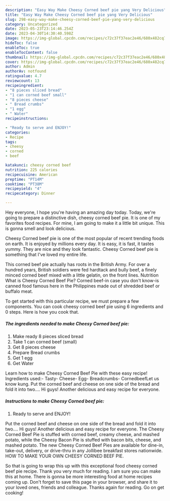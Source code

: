 ```yaml
---
description: "Easy Way Make Cheesy Corned beef pie yang Very Delicious"
title: "Easy Way Make Cheesy Corned beef pie yang Very Delicious"
slug: 298-easy-way-make-cheesy-corned-beef-pie-yang-very-delicious
category: Uncategorized
date: 2023-05-23T23:14:46.254Z
date: 2023-04-30T14:30:40.598Z
image: https://img-global.cpcdn.com/recipes/c72c37f37eac2e46/680x482cq70/cheesy-corned-beef-pie-recipe-main-photo.jpg
hideToc: false
enableToc: true
enableTocContent: false
thumbnail: https://img-global.cpcdn.com/recipes/c72c37f37eac2e46/680x482cq70/cheesy-corned-beef-pie-recipe-main-photo.jpg
cover: https://img-global.cpcdn.com/recipes/c72c37f37eac2e46/680x482cq70/cheesy-corned-beef-pie-recipe-main-photo.jpg
author: Admin
authorAv: notfound
ratingvalue: 4.7
reviewcount: 13
recipeingredient:
- "8 pieces sliced bread"
- "1 can corned beef small"
- "8 pieces cheese"
- " Bread crumbs"
- "1 egg"
- " Water"
recipeinstructions:

- "Ready to serve and ENJOY!"
categories:
- Recipe
tags:
- cheesy
- corned
- beef

katakunci: cheesy corned beef 
nutrition: 225 calories
recipecuisine: American
preptime: "PT14M"
cooktime: "PT38M"
recipeyield: "4"
recipecategory: Dinner

---
```



Hey everyone, I hope you're having an amazing day today. Today, we're going to prepare a distinctive dish, cheesy corned beef pie. It is one of my favorites food recipes. For mine, I am going to make it a little bit unique. This is gonna smell and look delicious.

Cheesy Corned beef pie is one of the most popular of recent trending foods on earth. It is enjoyed by millions every day. It is easy, it is fast, it tastes yummy. They are nice and they look fantastic. Cheesy Corned beef pie is something that I've loved my entire life.

This corned beef pie actually has roots in the British Army. For over a hundred years, British soldiers were fed hardtack and bully beef, a finely minced corned beef mixed with a little gelatin, on the front lines. Nutrition What is Cheesy Corned Beef Pie? Corned beef-in case you don&#39;t know-is canned food famous here in the Philippines made out of shredded beef or buffalo meat.


To get started with this particular recipe, we must prepare a few components. You can cook cheesy corned beef pie using 6 ingredients and 0 steps. Here is how you cook that.

<!--inarticleads1-->

##### The ingredients needed to make Cheesy Corned beef pie:

1. Make ready 8 pieces sliced bread
1. Take 1 can corned beef (small)
1. Get 8 pieces cheese
1. Prepare  Bread crumbs
1. Get 1 egg
1. Get  Water


Learn how to make Cheesy Corned Beef Pie with these easy recipe! Ingredients used:- Tasty- Cheese- Egg- Breadcrumbs- CornedbeefLet us know kung. Put the corned beef and cheese on one side of the bread and fold it into two.… Hi guys! Another delicious and easy recipe for everyone. 

<!--inarticleads2-->

##### Instructions to make Cheesy Corned beef pie:


1. Ready to serve and ENJOY!

Put the corned beef and cheese on one side of the bread and fold it into two.… Hi guys! Another delicious and easy recipe for everyone. The Cheesy Corned Beef Pie is stuffed with corned beef, creamy cheese, and mashed potato, while the Cheesy Bacon Pie is stuffed with bacon bits, cheese, and mashed potato. The new Cheesy Corned Beef Pies are available for dine-in, take-out, delivery, or drive-thru in any Jollibee breakfast stores nationwide. HOW TO MAKE YOUR OWN CHEESY CORNED BEEF PIE. 

So that is going to wrap this up with this exceptional food cheesy corned beef pie recipe. Thank you very much for reading. I am sure you can make this at home. There is gonna be more interesting food at home recipes coming up. Don't forget to save this page in your browser, and share it to your loved ones, friends and colleague. Thanks again for reading. Go on get cooking!
